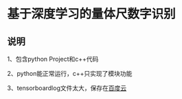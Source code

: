 # 基于深度学习的量体尺数字识别 #
## 说明 ##
1、包含python Project和c++代码

2、python能正常运行，c++只实现了模块功能

3、tensorboardlog文件太大，保存在[百度云](https://pan.baidu.com/s/1CgVpg_eEExXD42nXr8aYIg)